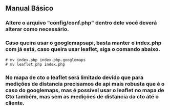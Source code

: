 ## Manual Básico

### Altere o arquivo "config/conf.php" dentro dele você deverá alterar como necessário.

### Caso queira usar o googlemapsapi, basta manter o index.php com já está, caso queira usar leaflet, siga o comando abaixo.
```cmd
# mv index.php index.php.googlemaps
# mv leaflet.php index.php
```

### No mapa de cto o leaflet será limitado devido que para medições de distancia precisamos de api mais robusta que é o caso do googlemaps, mas é possível usar o leaflet no mapa de Cto também, mas sem as medições de distancia da cto até o cliente.
